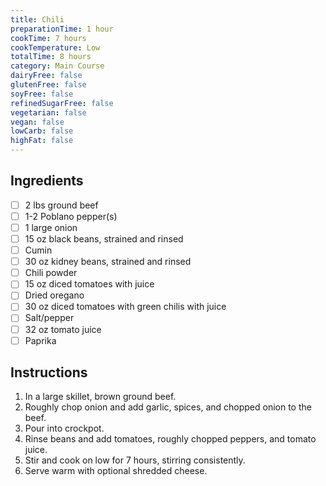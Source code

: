 ```yaml
---
title: Chili
preparationTime: 1 hour
cookTime: 7 hours
cookTemperature: Low
totalTime: 8 hours
category: Main Course
dairyFree: false
glutenFree: false
soyFree: false
refinedSugarFree: false
vegetarian: false
vegan: false
lowCarb: false
highFat: false
---
```


## Ingredients

- [ ] 2 lbs ground beef
- [ ] 1-2 Poblano pepper(s)
- [ ] 1 large onion
- [ ] 15 oz black beans, strained and rinsed
- [ ] Cumin
- [ ] 30 oz kidney beans, strained and rinsed
- [ ] Chili powder
- [ ] 15 oz diced tomatoes with juice
- [ ] Dried oregano
- [ ] 30 oz diced tomatoes with green chilis with juice
- [ ] Salt/pepper
- [ ] 32 oz tomato juice
- [ ] Paprika

## Instructions

1. In a large skillet, brown ground beef.
2. Roughly chop onion and add garlic, spices, and chopped onion to the beef.
3. Pour into crockpot.
4. Rinse beans and add tomatoes, roughly chopped peppers, and tomato juice.
5. Stir and cook on low for 7 hours, stirring consistently.
6. Serve warm with optional shredded cheese.
